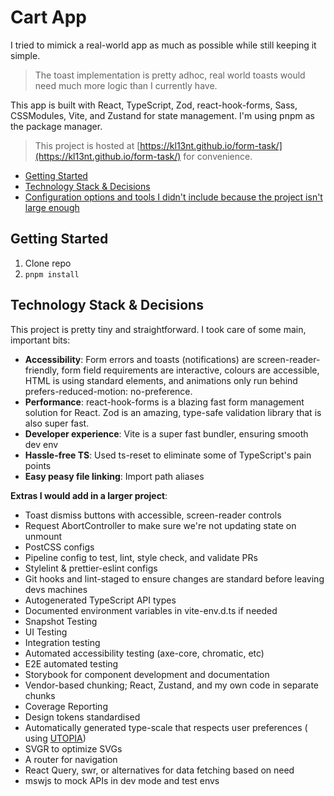 # Cart App

I tried to mimick a real-world app as much as possible while still keeping it simple.

> The toast implementation is pretty adhoc, real world toasts would need much more logic than I currently have.

This app is built with React, TypeScript, Zod, react-hook-forms, Sass, CSSModules, Vite, and Zustand for state
management. I'm using pnpm as the package manager.

> This project is hosted at [https://kl13nt.github.io/form-task/](https://kl13nt.github.io/form-task/) for convenience.

- [Getting Started](#getting-started)
- [Technology Stack \& Decisions](#technology-stack--decisions)
- [Configuration options and tools I didn't include because the project isn't large enough](#configuration-options-and-tools-i-didnt-include-because-the-project-isnt-large-enough)

## Getting Started

1. Clone repo
2. `pnpm install`

## Technology Stack & Decisions

This project is pretty tiny and straightforward. I took care of some main, important bits:

- **Accessibility**: Form errors and toasts (notifications) are screen-reader-friendly, form field requirements are
  interactive, colours are accessible, HTML is
  using standard elements, and animations only run behind prefers-reduced-motion: no-preference.
- **Performance**: react-hook-forms is a blazing fast form management solution for React. Zod is an amazing, type-safe
  validation library that is also super fast.
- **Developer experience**: Vite is a super fast bundler, ensuring smooth dev env
- **Hassle-free TS**: Used ts-reset to eliminate some of TypeScript's pain points
- **Easy peasy file linking**: Import path aliases

**Extras I would add in a larger project**:

- Toast dismiss buttons with accessible, screen-reader controls
- Request AbortController to make sure we're not updating state on unmount
- PostCSS configs
- Pipeline config to test, lint, style check, and validate PRs
- Stylelint & prettier-eslint configs
- Git hooks and lint-staged to ensure changes are standard before leaving devs machines
- Autogenerated TypeScript API types
- Documented environment variables in vite-env.d.ts if needed
- Snapshot Testing
- UI Testing
- Integration testing
- Automated accessibility testing (axe-core, chromatic, etc)
- E2E automated testing
- Storybook for component development and documentation
- Vendor-based chunking; React, Zustand, and my own code in separate chunks
- Coverage Reporting
- Design tokens standardised
- Automatically generated type-scale that respects user preferences (
  using [UTOPIA](https://utopia.fyi/type/calculator/))
- SVGR to optimize SVGs
- A router for navigation
- React Query, swr, or alternatives for data fetching based on need
- mswjs to mock APIs in dev mode and test envs

